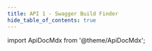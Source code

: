 ```yaml
---
title: API 1 - Swagger Build Finder
hide_table_of_contents: true
---
```


import ApiDocMdx from '@theme/ApiDocMdx';

<ApiDocMdx id="buildFinder" />